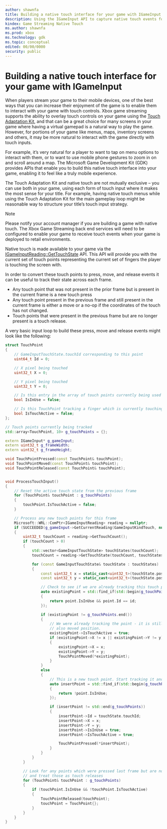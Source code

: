 ```yaml
---
author: shawnfa
title: Building a native touch interface for your game with IGameInput
description: Using the IGameInput API to capture native touch events for Xbox Game Streaming
kindex: Game Streaming Native Touch
ms.author: shawnfa
ms.prod: xbox
ms.technology: gdk
ms.topic: conceptual
edited: 00/00/0000
security: public
---
```


# Building a native touch interface for your game with IGameInput

When players stream your game to their mobile devices, one of the best ways that you can increase their enjoyment of the game is to enable them to interact with your game with touch controls.  Xbox game streaming supports the ability to overlay touch controls on your game using the [Touch Adaptation Kit](game-streaming-touch-touch-adaptation-kit-overview.md), and that can be a great choice for many screens in your game where having a virtual gamepad is a natural way to play the game. However, for portions of your game like menus, maps, inventory screens and others, it may be more natural to interact with the game directly with touch inputs.

For example, it’s very natural for a player to want to tap on menu options to interact with them, or to want to use mobile phone gestures to zoom in on and scroll around a map.  The Microsoft Game Development Kit (GDK) provides APIs that enable you to build this native touch interface into your game, enabling it to feel like a truly mobile experience.

The Touch Adaptation Kit and native touch are not mutually exclusive – you can use both in your game, using each form of touch input where it makes the most sense for your title. For example, having native touch menus while using the Touch Adaptation Kit for the main gameplay loop might be reasonable way to structure your title’s touch input strategy.
> [!NOTE]
> Please notify your account manager if you are building a game with native touch.  The Xbox Game Streaming back end services will need to be configured to enable your game to receive touch events when your game is deployed to retail environments.

Native touch is made available to your game via the [IGameInputReading::GetTouchState](../../../reference/input/gameinput/interfaces/igameinputreading/methods/igameinputreading_gettouchstate.md) API. This API will provide you with the current set of touch points representing the current set of fingers the player is touching the screen with.

In order to convert these touch points to press, move, and release events it can be useful to track their state across each frame.

* Any touch point that was not present in the prior frame but is present in the current frame is a new touch press
* Any touch point present in the previous frame and still present in the current frame is either a move or a no-op if the coordinates of the touch has not changed.
* Touch points that were present in the previous frame but are no longer present is a touch release.

A very basic input loop to build these press, move and release events might look like the following:

~~~c++
struct TouchPoint
{
    // GameInputTouchState.touchId corresponding to this point
    uint64_t Id = 0;    

    // X pixel being touched
    uint32_t X = 0;

    // Y pixel being touched
    uint32_t Y = 0;

    // Is this entry in the array of touch points currently being used to track a touch
    bool IsInUse = false;

    // Is this TouchPoint tracking a finger which is currently touching the screen
    bool IsTouchActive = false;
};

// Touch points currently being tracked
std::array<TouchPoint, 10> g_touchPoints = {};

extern IGameInput* g_gameInput;
extern uint32_t g_frameWidth;
extern uint32_t g_frameHeight;

void TouchPointPressed(const TouchPoint& touchPoint);
void TouchPointMoved(const TouchPoint& touchPoint);
void TouchPointReleased(const TouchPoint& touchPoint);


void ProcessTouchInput()
{
    // Reset the active touch state from the previous frame
    for (TouchPoint& touchPoint : g_touchPoints)
    {
        touchPoint.IsTouchActive = false;
    }

    // Process any new touch points for this frame
    Microsoft::WRL::ComPtr<IGameInputReading> reading = nullptr;
    if (SUCCEEDED(g_gameInput->GetCurrentReading(GameInputKindTouch, nullptr, &reading)))
    {
        uint32_t touchCount = reading->GetTouchCount();
        if (touchCount > 0)
        {
            std::vector<GameInputTouchState> touchStates(touchCount);
            touchCount = reading->GetTouchState(touchCount, touchStates.data());

            for (const GameInputTouchState& touchState : touchStates)
            {
                const uint32_t x = static_cast<uint32_t>(touchState.positionX * g_frameWidth);
                const uint32_t y = static_cast<uint32_t>(touchState.positionY * g_frameHeight);

                // Check to see if we are already tracking this touch point
                auto existingPoint = std::find_if(std::begin(g_touchPoints), std::end(g_touchPoints), [id = touchState.touchId](const TouchPoint& point)
                {
                    return point.IsInUse && point.Id == id;
                });

                if (existingPoint != g_touchPoints.end())
                {
                    // We were already tracking the point - it is still alive this frame, but it may have
                    // also moved position.
                    existingPoint->IsTouchActive = true;
                    if (existingPoint->X != x || existingPoint->Y != y)
                    {
                        existingPoint->X = x;
                        existingPoint->Y = y;
                        TouchPointMoved(*existingPoint);
                    }
                }
                else
                {
                    // This is a new touch point. Start tracking it and treat it as a press
                    auto insertPoint = std::find_if(std::begin(g_touchPoints), std::end(g_touchPoints), [](const TouchPoint& point)
                    {
                        return !point.IsInUse;
                    });

                    if (insertPoint != std::end(g_touchPoints))
                    {
                        insertPoint->Id = touchState.touchId;
                        insertPoint->X = x;
                        insertPoint->Y = y;
                        insertPoint->IsInUse = true;
                        insertPoint->IsTouchActive = true;

                        TouchPointPressed(*insertPoint);
                    }
                }
            }
        }

        // Look for any points which were pressed last frame but are no longer pressed this frame
        // and treat those as touch releases
        for (TouchPoint& touchPoint : g_touchPoints)
        {
            if (touchPoint.IsInUse && !touchPoint.IsTouchActive)
            {
                TouchPointReleased(touchPoint);
                touchPoint = TouchPoint{};
            }
        }
    }
}
~~~
